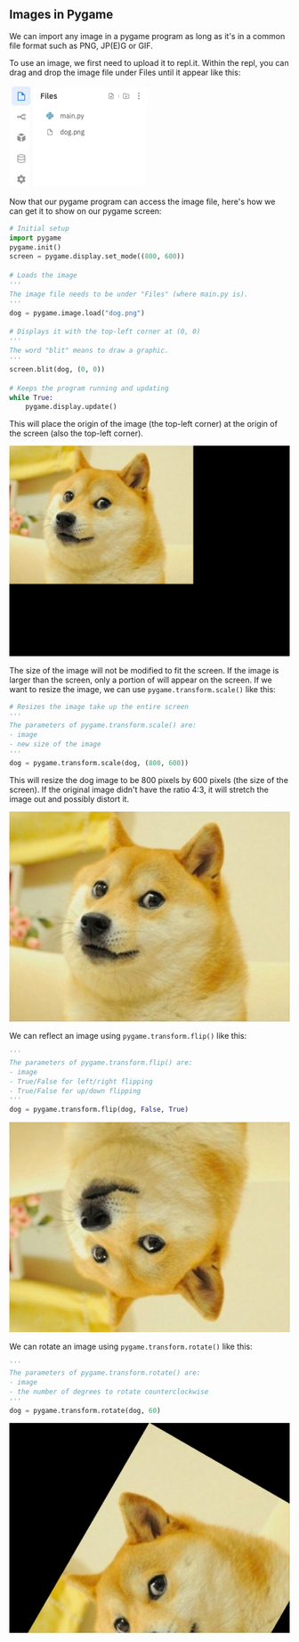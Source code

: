 ## Images in Pygame

We can import any image in a pygame program as long as it's in a common file format such as PNG, JP(E)G or GIF.

To use an image, we first need to upload it to repl.it. Within the repl, you can drag and drop the image file under Files until it appear like this:

![](../../Images/Image.png)

Now that our pygame program can access the image file, here's how we can get it to show on our pygame screen:

```python
# Initial setup
import pygame
pygame.init()
screen = pygame.display.set_mode((800, 600))

# Loads the image
'''
The image file needs to be under "Files" (where main.py is).
'''
dog = pygame.image.load("dog.png")

# Displays it with the top-left corner at (0, 0)
'''
The word "blit" means to draw a graphic.
'''
screen.blit(dog, (0, 0))

# Keeps the program running and updating
while True:
    pygame.display.update()
```

This will place the origin of the image (the top-left corner) at the origin of the screen (also the top-left corner).

![](../../Images/Original_Dog.png)



The size of the image will not be modified to fit the screen. If the image is larger than the screen, only a portion of will appear on the screen. If we want to resize the image, we can use `pygame.transform.scale()` like this:

```python
# Resizes the image take up the entire screen
'''
The parameters of pygame.transform.scale() are:
- image
- new size of the image
'''
dog = pygame.transform.scale(dog, (800, 600))
```

This will resize the dog image to be 800 pixels by 600 pixels (the size of the screen). If the original image didn't have the ratio 4:3, it will stretch the image out and possibly distort it.

![](../../Images/Full_Screen_Dog.png)

We can reflect an image using `pygame.transform.flip()` like this:

```python
'''
The parameters of pygame.transform.flip() are:
- image
- True/False for left/right flipping
- True/False for up/down flipping
'''
dog = pygame.transform.flip(dog, False, True)
```

![](../../Images/Reflected_Dog.png)

We can rotate an image using `pygame.transform.rotate()` like this:

```python
'''
The parameters of pygame.transform.rotate() are:
- image
- the number of degrees to rotate counterclockwise
'''
dog = pygame.transform.rotate(dog, 60)
```

![](../../Images/Rotated_Dog.png)